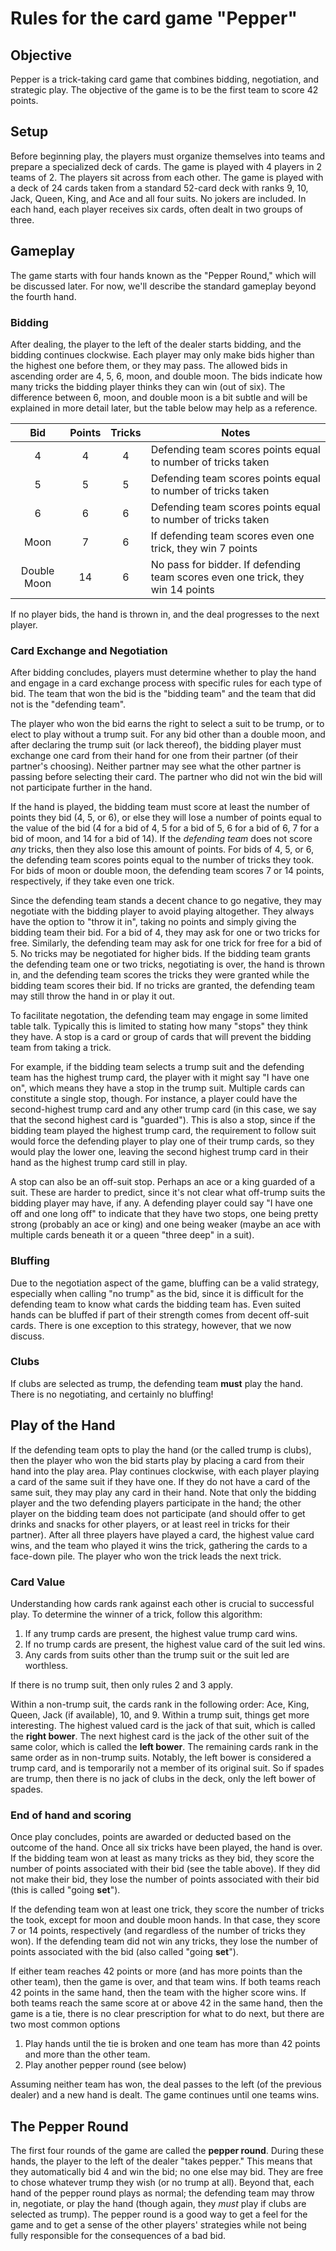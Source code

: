 # Rules for the card game "Pepper"

## Objective

Pepper is a trick-taking card game that combines bidding, negotiation, and strategic play. The objective of the game is to be the first team to score 42 points.

## Setup

Before beginning play, the players must organize themselves into teams and prepare a specialized deck of cards. The game is played with 4 players in 2 teams of 2. The players sit across from each other. The game is played with a deck of 24 cards taken from a standard 52-card deck with ranks 9, 10, Jack, Queen, King, and Ace and all four suits. No jokers are included. In each hand, each player receives six cards, often dealt in two groups of three.

## Gameplay

The game starts with four hands known as the "Pepper Round," which will be discussed later. For now, we'll describe the standard gameplay beyond the fourth hand.

### Bidding

After dealing, the player to the left of the dealer starts bidding, and the bidding continues clockwise. Each player may only make bids higher than the highest one before them, or they may pass. The allowed bids in ascending order are 4, 5, 6, moon, and double moon. The bids indicate how many tricks the bidding player thinks they can win (out of six). The difference between 6, moon, and double moon is a bit subtle and will be explained in more detail later, but the table below may help as a reference.

| Bid | Points | Tricks | Notes |
| :---: | :------: | :------: | ----- |
| 4   | 4      | 4      | Defending team scores points equal to number of tricks taken |
| 5   | 5      | 5      | Defending team scores points equal to number of tricks taken |
| 6   | 6      | 6      | Defending team scores points equal to number of tricks taken |
| Moon| 7      | 6      | If defending team scores even one trick, they win 7 points |
| Double Moon | 14 | 6      | No pass for bidder. If defending team scores even one trick, they win 14 points |

If no player bids, the hand is thrown in, and the deal progresses to the next player.

### Card Exchange and Negotiation

After bidding concludes, players must determine whether to play the hand and engage in a card exchange process with specific rules for each type of bid.    The team that won the bid is the "bidding team" and the team that did not is the "defending team".

The player who won the bid earns the right to select a suit to be trump, or to elect to play without a trump suit. For any bid other than a double moon, and after declaring the trump suit (or lack thereof), the bidding player must exchange one card from their hand for one from their partner (of their partner's choosing). Neither partner may see what the other partner is passing before selecting their card. The partner who did not win the bid will not participate further in the hand.

If the hand is played, the bidding team must score at least the number of points they bid (4, 5, or 6), or else they will lose a number of points equal to the value of the bid (4 for a bid of 4, 5 for a bid of 5, 6 for a bid of 6, 7 for a bid of moon, and 14 for a bid of 14). If the *defending team* does not score *any* tricks, then they also lose this amount of points. For bids of 4, 5, or 6, the defending team scores points equal to the number of tricks they took. For bids of moon or double moon, the defending team scores 7 or 14 points, respectively, if they take even one trick.

Since the defending team stands a decent chance to go negative, they may negotiate with the bidding player to avoid playing altogether. They always have the option to "throw it in", taking no points and simply giving the bidding team their bid. For a bid of 4, they may ask for one or two tricks for free. Similarly, the defending team may ask for one trick for free for a bid of 5. No tricks may be negotiated for higher bids. If the bidding team grants the defending team one or two tricks, negotiating is over, the hand is thrown in, and the defending team scores the tricks they were granted while the bidding team scores their bid. If no tricks are granted, the defending team may still throw the hand in or play it out.

To facilitate negotation, the defending team may engage in some limited table talk. Typically this is limited to stating how many "stops" they think they have. A stop is a card or group of cards that will prevent the bidding team from taking a trick. 

For example, if the bidding team selects a trump suit and the defending team has the highest trump card, the player with it might say "I have one on", which means they have a stop in the trump suit. Multiple cards can constitute a single stop, though. For instance, a player could have the second-highest trump card and any other trump card (in this case, we say that the second highest card is "guarded"). This is also a stop, since if the bidding team played the highest trump card, the requirement to follow suit would force the defending player to play one of their trump cards, so they would play the lower one, leaving the second highest trump card in their hand as the highest trump card still in play.

A stop can also be an off-suit stop. Perhaps an ace or a king guarded of a suit. These are harder to predict, since it's not clear what off-trump suits the bidding player may have, if any. A defending player could say "I have one off and one long off" to indicate that they have two stops, one being pretty strong (probably an ace or king) and one being weaker (maybe an ace with multiple cards beneath it or a queen "three deep" in a suit).

### Bluffing

Due to the negotiation aspect of the game, bluffing can be a valid strategy, especially when calling "no trump" as the bid, since it is difficult for the defending team to know what cards the bidding team has. Even suited hands can be bluffed if part of their strength comes from decent off-suit cards. There is one exception to this strategy, however, that we now discuss.

### Clubs

If clubs are selected as trump, the defending team **must** play the hand. There is no negotiating, and certainly no bluffing!

## Play of the Hand

If the defending team opts to play the hand (or the called trump is clubs), then the player who won the bid starts play by placing a card from their hand into the play area. Play continues clockwise, with each player playing a card of the same suit if they have one. If they do not have a card of the same suit, they may play any card in their hand. Note that only the bidding player and the two defending players participate in the hand; the other player on the bidding team does not participate (and should offer to get drinks and snacks for other players, or at least reel in tricks for their partner). After all three players have played a card, the highest value card wins, and the team who played it wins the trick, gathering the cards to a face-down pile. The player who won the trick leads the next trick.

### Card Value

Understanding how cards rank against each other is crucial to successful play. To determine the winner of a trick, follow this algorithm:

1. If any trump cards are present, the highest value trump card wins.
2. If no trump cards are present, the highest value card of the suit led wins.
3. Any cards from suits other than the trump suit or the suit led are worthless.

If there is no trump suit, then only rules 2 and 3 apply.

Within a non-trump suit, the cards rank in the following order: Ace, King, Queen, Jack (if available), 10, and 9. Within a trump suit, things get more interesting. The highest valued card is the jack of that suit, which is called the **right bower**. The next highest card is the jack of the other suit of the same color, which is called the **left bower**. The remaining cards rank in the same order as in non-trump suits. Notably, the left bower is considered a trump card, and is temporarily not a member of its original suit. So if spades are trump, then there is no jack of clubs in the deck, only the left bower of spades.

### End of hand and scoring

Once play concludes, points are awarded or deducted based on the outcome of the hand. Once all six tricks have been played, the hand is over. If the bidding team won at least as many tricks as they bid, they score the number of points associated with their bid (see the table above). If they did not make their bid, they lose the number of points associated with their bid (this is called "going **set**").

If the defending team won at least one trick, they score the number of tricks the took, except for moon and double moon hands. In that case, they score 7 or 14 points, respectively (and regardless of the number of tricks they won). If the defending team did not win any tricks, they lose the number of points associated with the bid (also called "going **set**").

If either team reaches 42 points or more (and has more points than the other team), then the game is over, and that team wins. If both teams reach 42 points in the same hand, then the team with the higher score wins. If both teams reach the same score at or above 42 in the same hand, then the game is a tie, there is no clear prescription for what to do next, but there are two most common options

1. Play hands until the tie is broken and one team has more than 42 points and more than the other team.
2. Play another pepper round (see below)

Assuming neither team has won, the deal passes to the left (of the previous dealer) and a new hand is dealt. The game continues until one teams wins.

## The Pepper Round

The first four rounds of the game are called the **pepper round**. During these hands, the player to the left of the dealer "takes pepper." This means that they automatically bid 4 and win the bid; no one else may bid. They are free to chose whatever trump they wish (or no trump at all). Beyond that, each hand of the pepper round plays as normal; the defending team may throw in, negotiate, or play the hand (though again, they *must* play if clubs are selected as trump). The pepper round is a good way to get a feel for the game and to get a sense of the other players' strategies while not being fully responsible for the consequences of a bad bid.
